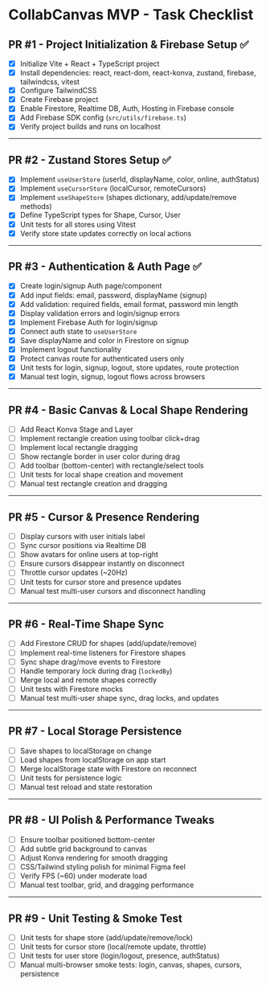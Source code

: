 # CollabCanvas MVP - Task Checklist

## PR #1 - Project Initialization & Firebase Setup ✅

* [x] Initialize Vite + React + TypeScript project
* [x] Install dependencies: react, react-dom, react-konva, zustand, firebase, tailwindcss, vitest
* [x] Configure TailwindCSS
* [x] Create Firebase project
* [x] Enable Firestore, Realtime DB, Auth, Hosting in Firebase console
* [x] Add Firebase SDK config (`src/utils/firebase.ts`)
* [x] Verify project builds and runs on localhost

---

## PR #2 - Zustand Stores Setup ✅

* [x] Implement `useUserStore` (userId, displayName, color, online, authStatus)
* [x] Implement `useCursorStore` (localCursor, remoteCursors)
* [x] Implement `useShapeStore` (shapes dictionary, add/update/remove methods)
* [x] Define TypeScript types for Shape, Cursor, User
* [x] Unit tests for all stores using Vitest
* [x] Verify store state updates correctly on local actions

---

## PR #3 - Authentication & Auth Page ✅

* [x] Create login/signup Auth page/component
* [x] Add input fields: email, password, displayName (signup)
* [x] Add validation: required fields, email format, password min length
* [x] Display validation errors and login/signup errors
* [x] Implement Firebase Auth for login/signup
* [x] Connect auth state to `useUserStore`
* [x] Save displayName and color in Firestore on signup
* [x] Implement logout functionality
* [x] Protect canvas route for authenticated users only
* [x] Unit tests for login, signup, logout, store updates, route protection
* [x] Manual test login, signup, logout flows across browsers

---

## PR #4 - Basic Canvas & Local Shape Rendering

* [ ] Add React Konva Stage and Layer
* [ ] Implement rectangle creation using toolbar click+drag
* [ ] Implement local rectangle dragging
* [ ] Show rectangle border in user color during drag
* [ ] Add toolbar (bottom-center) with rectangle/select tools
* [ ] Unit tests for local shape creation and movement
* [ ] Manual test rectangle creation and dragging

---

## PR #5 - Cursor & Presence Rendering

* [ ] Display cursors with user initials label
* [ ] Sync cursor positions via Realtime DB
* [ ] Show avatars for online users at top-right
* [ ] Ensure cursors disappear instantly on disconnect
* [ ] Throttle cursor updates (~20Hz)
* [ ] Unit tests for cursor store and presence updates
* [ ] Manual test multi-user cursors and disconnect handling

---

## PR #6 - Real-Time Shape Sync

* [ ] Add Firestore CRUD for shapes (add/update/remove)
* [ ] Implement real-time listeners for Firestore shapes
* [ ] Sync shape drag/move events to Firestore
* [ ] Handle temporary lock during drag (`lockedBy`)
* [ ] Merge local and remote shapes correctly
* [ ] Unit tests with Firestore mocks
* [ ] Manual test multi-user shape sync, drag locks, and updates

---

## PR #7 - Local Storage Persistence

* [ ] Save shapes to localStorage on change
* [ ] Load shapes from localStorage on app start
* [ ] Merge localStorage state with Firestore on reconnect
* [ ] Unit tests for persistence logic
* [ ] Manual test reload and state restoration

---

## PR #8 - UI Polish & Performance Tweaks

* [ ] Ensure toolbar positioned bottom-center
* [ ] Add subtle grid background to canvas
* [ ] Adjust Konva rendering for smooth dragging
* [ ] CSS/Tailwind styling polish for minimal Figma feel
* [ ] Verify FPS (~60) under moderate load
* [ ] Manual test toolbar, grid, and dragging performance

---

## PR #9 - Unit Testing & Smoke Test

* [ ] Unit tests for shape store (add/update/remove/lock)
* [ ] Unit tests for cursor store (local/remote update, throttle)
* [ ] Unit tests for user store (login/logout, presence, authStatus)
* [ ] Manual multi-browser smoke tests: login, canvas, shapes, cursors, persistence
